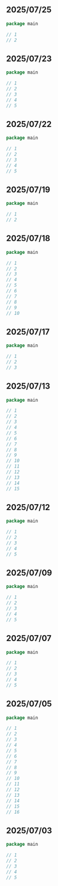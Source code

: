 ## 2025/07/25

```go
package main

// 1
// 2
```

## 2025/07/23

```go
package main

// 1
// 2
// 3
// 4
// 5
```

## 2025/07/22

```go
package main

// 1
// 2
// 3
// 4
// 5
```

## 2025/07/19

```go
package main

// 1
// 2
```

## 2025/07/18

```go
package main

// 1
// 2
// 3
// 4
// 5
// 6
// 7
// 8
// 9
// 10
```

## 2025/07/17

```go
package main

// 1
// 2
// 3
```

## 2025/07/13

```go
package main

// 1
// 2
// 3
// 4
// 5
// 6
// 7
// 8
// 9
// 10
// 11
// 12
// 13
// 14
// 15
```

## 2025/07/12

```go
package main

// 1
// 2
// 3
// 4
// 5
```

## 2025/07/09

```go
package main

// 1
// 2
// 3
// 4
// 5
```

## 2025/07/07

```go
package main

// 1
// 2
// 3
// 4
// 5
```

## 2025/07/05

```go
package main

// 1
// 2
// 3
// 4
// 5
// 6
// 7
// 8
// 9
// 10
// 11
// 12
// 13
// 14
// 15
// 16
```

## 2025/07/03

```go
package main

// 1
// 2
// 3
// 4
// 5
```